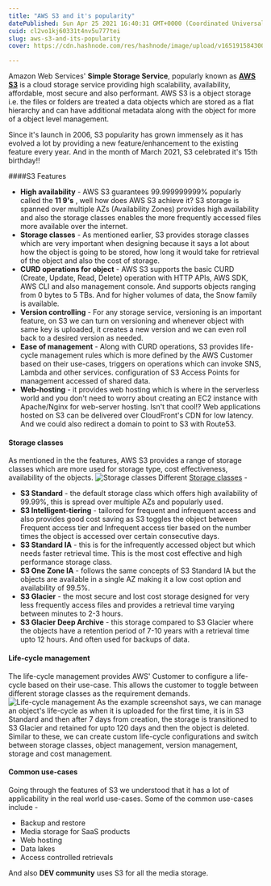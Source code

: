 ```yaml
---
title: "AWS S3 and it's popularity"
datePublished: Sun Apr 25 2021 16:40:31 GMT+0000 (Coordinated Universal Time)
cuid: cl2vo1kj60331t4nv5u777tei
slug: aws-s3-and-its-popularity
cover: https://cdn.hashnode.com/res/hashnode/image/upload/v1651915843005/BvYT51ZXR.jpeg

---
```


Amazon Web Services' **Simple Storage Service**, popularly known as [**AWS S3**](https://aws.amazon.com/s3/) is a cloud storage service providing high scalability, availability, affordable, most secure and also performant. AWS S3 is a object storage i.e. the files or folders are treated a data objects which are stored as a flat hierarchy and can have additional metadata along with the object for more of a object level management. 

Since it's launch in 2006, S3 popularity has grown immensely as it has evolved a lot by providing a new feature/enhancement to the existing feature every year. And in the month of March 2021, S3 celebrated it's 15th birthday!! 

####S3 Features
+ **High availability** - AWS S3 guarantees 99.999999999% popularly called the **11 9's** , well how does AWS S3 achieve it? S3 storage is spanned over multiple AZs (Availability Zones) provides high availability and also the storage classes enables the more frequently accessed files more available over the internet. 
+ **Storage classes** - As mentioned earlier, S3 provides storage classes which are very important when designing because it says a lot about how the object is going to be stored, how long it would take for retrieval of the object and also the cost of storage.
+ **CURD operations for object** - AWS S3 supports the basic CURD (Create, Update, Read, Delete) operation with HTTP APIs, AWS SDK, AWS CLI and also management console. And supports objects ranging from 0 bytes to 5 TBs. And for higher volumes of data, the Snow family is available.
+ **Version controlling** - For any storage service, versioning is an important feature, on S3 we can turn on versioning and whenever object with same key is uploaded, it creates a new version and we can even roll back to a desired version as needed.
+ **Ease of management** - Along with CURD operations, S3 provides life-cycle management rules which is more defined by the AWS Customer based on their use-cases, triggers on operations which can invoke SNS, Lambda and other services. configuration of S3 Access Points for management accessed of shared data.
+ **Web-hosting** - it provides web hosting which is where in the serverless world and you don't need to worry about creating an EC2 instance with Apache/Nginx for web-server hosting. Isn't that cool!? Web applications hosted on S3 can be delivered over CloudFront's CDN for low latency. And we could also redirect a domain to point to S3 with Route53.

#### Storage classes
As mentioned in the the features, AWS S3 provides a range of storage classes which are more used for storage type, cost effectiveness, availability of the objects. 
![Storage classes](https://cdn.hashnode.com/res/hashnode/image/upload/v1651915839984/FT-p4GM4N.png)
Different [Storage classes](https://aws.amazon.com/s3/storage-classes/) - 
+ **S3 Standard** - the default storage class which offers high availability of 99.99%, this is spread over multiple AZs and popularly used.
+ **S3 Intelligent-tiering** - tailored for frequent and infrequent access and also provides good cost saving as S3 toggles the object between Frequent access tier and Infrequent access tier based on the number times the object is accessed over certain consecutive days.
+ **S3 Standard IA** - this is for the infrequently accessed object but which needs faster retrieval time. This is the most cost effective and high performance storage class. 
+ **S3 One Zone IA** - follows the same concepts of S3 Standard IA but the objects are available in a single AZ making it a low cost option and availability of 99.5%.
+ **S3 Glacier** - the most secure and lost cost storage designed for very less frequently access files and provides a retrieval time varying between minutes to 2-3 hours.
+ **S3 Glacier Deep Archive** - this storage compared to S3 Glacier where the objects have a retention period of 7-10 years with a retrieval time upto 12 hours. And often used for backups of data.

#### Life-cycle management
The life-cycle management provides AWS' Customer to configure a life-cycle based on their use-case. This allows the customer to toggle between different storage classes as the requirement demands. 
![Life-cycle management](https://cdn.hashnode.com/res/hashnode/image/upload/v1651915841436/TXZelP11p.jpeg)
As the example screenshot says, we can manage an object's life-cycle as when it is uploaded for the first time, it is in S3 Standard and then after 7 days from creation, the storage is transitioned to S3 Glacier and retained for upto 120 days and then the object is deleted. 
Similar to these, we can create custom life-cycle configurations and switch between storage classes, object management, version management, storage and cost management.

#### Common use-cases
Going through the features of S3 we understood that it has a lot of applicability in the real world use-cases. Some of the common use-cases include -
+ Backup and restore
+ Media storage for SaaS products
+ Web hosting
+ Data lakes
+ Access controlled retrievals

And also **DEV community** uses S3 for all the media storage. 
